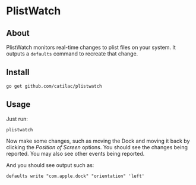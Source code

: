 # PlistWatch

## About
PlistWatch monitors real-time changes to plist files on your system.
It outputs a `defaults` command to recreate that change.

## Install
```
go get github.com/catilac/plistwatch
```

## Usage
Just run:
```
plistwatch 
```

Now make some changes, such as moving the Dock and moving it back by clicking the *Position of Screen* options. 
You should see the changes being reported. 
You may also see other events being reported.

And you should see output such as:
```
defaults write "com.apple.dock" "orientation" 'left'
```

